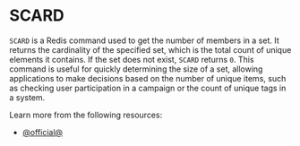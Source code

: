 # SCARD

`SCARD` is a Redis command used to get the number of members in a set. It returns the cardinality of the specified set, which is the total count of unique elements it contains. If the set does not exist, `SCARD` returns `0`. This command is useful for quickly determining the size of a set, allowing applications to make decisions based on the number of unique items, such as checking user participation in a campaign or the count of unique tags in a system.

Learn more from the following resources:

- [@official@](https://redis.io/docs/latest/commands/scard/)